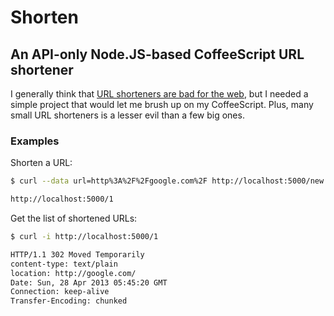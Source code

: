 # Shorten

## An API-only Node.JS-based CoffeeScript URL shortener

I generally think that [URL shorteners are bad for the web](http://blog.lucasrichter.id.au/posts/url-shortening-sucks-when-bandwidth-is-scarce.html), but I needed a simple project that would let me brush up on my CoffeeScript. Plus, many small URL shorteners is a lesser evil than a few big ones.

### Examples

Shorten a URL:

```bash
$ curl --data url=http%3A%2F%2Fgoogle.com%2F http://localhost:5000/new

http://localhost:5000/1
```

Get the list of shortened URLs:

```bash
$ curl -i http://localhost:5000/1

HTTP/1.1 302 Moved Temporarily
content-type: text/plain
location: http://google.com/
Date: Sun, 28 Apr 2013 05:45:20 GMT
Connection: keep-alive
Transfer-Encoding: chunked
```
